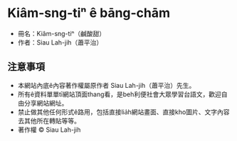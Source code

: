 # Kiâm-sng-tiⁿ ê bāng-chām
* 冊名：Kiâm-sng-tiⁿ（鹹酸甜）
* 作者：Siau Lah-jih（蕭平治）

## 注意事項
* 本網站內底ê內容著作權屬原作者 Siau Lah-jih（蕭平治）先生。
* 所有ê資料單單tī網站頂面thang看，是beh利便社會大眾學習台語文，歡迎自由分享網站網址。
* 禁止做其他任何形式ê路用，包括直接lia̍h網站畫面、直接kho͘圖片、文字內容去其他所在轉貼等等。
* 著作權 © Siau Lah-jih

